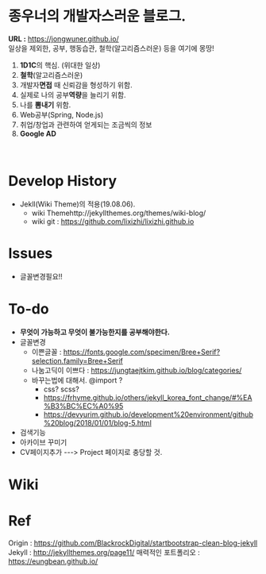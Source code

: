 # 종우너의 개발자스러운 블로그.<br>
**URL :** https://jongwuner.github.io/<br>
 일상을 제외한, 공부, 행동습관, 철학(알고리즘스러운) 등을 여기에 몽땅! 
<br>
1. **1D1C**의 핵심. (위대한 일상)
2. **철학**(알고리즘스러운)
3. 개발자**면접** 때 신뢰감을 형성하기 위함.
4. 실제로 나의 공부**역량**을 늘리기 위함.
5. 나를 **뽐내기** 위함.
6. Web공부(Spring, Node.js)
7. 취업/창업과 관련하여 얻게되는 조금씩의 정보
8. **Google AD**

<br>


# Develop History
- Jekll(Wiki Theme)의 적용(19.08.06).
  - wiki Themehttp://jekyllthemes.org/themes/wiki-blog/
  - wiki git : https://github.com/lixizhi/lixizhi.github.io

# Issues
- 글꼴변경필요!!

# To-do
- **무엇이 가능하고 무엇이 불가능한지를 공부해야한다.**
- 글꼴변경
  - 이쁜글꼴 : https://fonts.google.com/specimen/Bree+Serif?selection.family=Bree+Serif
  - 나눔고딕이 이쁘다 : https://jungtaejtkim.github.io/blog/categories/
  - 바꾸는법에 대해서. @import ? 
    - css? scss?
    - https://frhyme.github.io/others/jekyll_korea_font_change/#%EA%B3%BC%EC%A0%95
    - https://devyurim.github.io/development%20environment/github%20blog/2018/01/01/blog-5.html
- 검색기능
- 아카이브 꾸미기
- CV페이지추가 ---> Project 페이지로 충당할 것.
 

# Wiki

# Ref
Origin : https://github.com/BlackrockDigital/startbootstrap-clean-blog-jekyll<br>
Jekyll : http://jekyllthemes.org/page11/
매력적인 포트폴리오 : https://eungbean.github.io/
